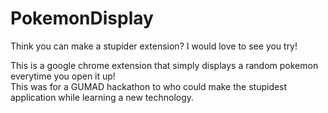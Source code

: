 # PokemonDisplay
Think you can make a stupider extension? I would love to see you try!  

This is a google chrome extension that simply displays a random pokemon everytime you open it up!  
This was for a GUMAD hackathon to who could make the stupidest application while learning a new technology.
